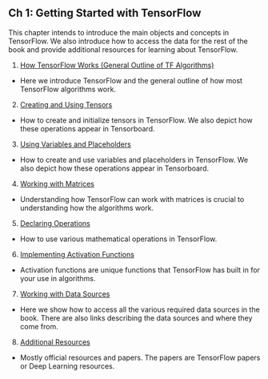## Ch 1: Getting Started with TensorFlow

This chapter intends to introduce the main objects and concepts in TensorFlow.  We also introduce how to access the data for the rest of the book and provide additional resources for learning about TensorFlow.

 1. [How TensorFlow Works (General Outline of TF Algorithms)](01_How_TensorFlow_Works#introduction-to-how-tensorflow-graphs-work)
  * Here we introduce TensorFlow and the general outline of how most TensorFlow algorithms work.
 2. [Creating and Using Tensors](02_Creating_and_Using_Tensors#creating-and-using-tensors)
  * How to create and initialize tensors in TensorFlow.  We also depict how these operations appear in Tensorboard.
 3. [Using Variables and Placeholders](03_Using_Variables_and_Placeholders#variables-and-placeholders)
  * How to create and use variables and placeholders in TensorFlow.  We also depict how these operations appear in Tensorboard.
 4. [Working with Matrices](04_Working_with_Matrices#working-with-matrices)
  * Understanding how TensorFlow can work with matrices is crucial to understanding how the algorithms work.
 5. [Declaring Operations](05_Declaring_Operations#declaring-operations)
  * How to use various mathematical operations in TensorFlow.
 6. [Implementing Activation Functions](06_Implementing_Activation_Functions#activation-functions)
  * Activation functions are unique functions that TensorFlow has built in for your use in algorithms.
 7. [Working with Data Sources](07_Working_with_Data_Sources#data-source-information)
  * Here we show how to access all the various required data sources in the book.  There are also links describing the data sources and where they come from.
 8. [Additional Resources](08_Additional_Resources#additional-resources)
  * Mostly official resources and papers.  The papers are TensorFlow papers or Deep Learning resources.
